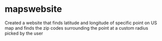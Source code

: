# mapswebsite
Created a website that finds latitude and longitude of specific point on US map and finds the zip codes surrounding the point at a custom radius picked by the user
